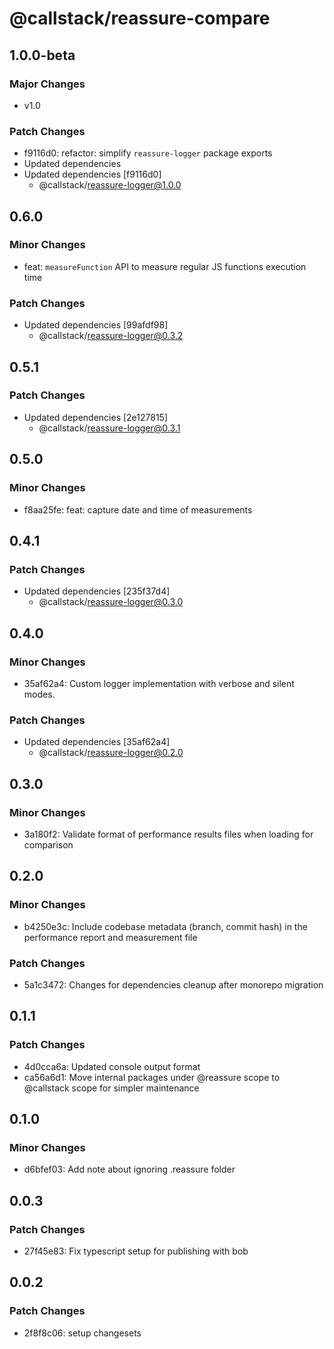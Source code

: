 # @callstack/reassure-compare

## 1.0.0-beta

### Major Changes

- v1.0

### Patch Changes

- f9116d0: refactor: simplify `reassure-logger` package exports
- Updated dependencies
- Updated dependencies [f9116d0]
  - @callstack/reassure-logger@1.0.0

## 0.6.0

### Minor Changes

- feat: `measureFunction` API to measure regular JS functions execution time

### Patch Changes

- Updated dependencies [99afdf98]
  - @callstack/reassure-logger@0.3.2

## 0.5.1

### Patch Changes

- Updated dependencies [2e127815]
  - @callstack/reassure-logger@0.3.1

## 0.5.0

### Minor Changes

- f8aa25fe: feat: capture date and time of measurements

## 0.4.1

### Patch Changes

- Updated dependencies [235f37d4]
  - @callstack/reassure-logger@0.3.0

## 0.4.0

### Minor Changes

- 35af62a4: Custom logger implementation with verbose and silent modes.

### Patch Changes

- Updated dependencies [35af62a4]
  - @callstack/reassure-logger@0.2.0

## 0.3.0

### Minor Changes

- 3a180f2: Validate format of performance results files when loading for comparison

## 0.2.0

### Minor Changes

- b4250e3c: Include codebase metadata (branch, commit hash) in the performance report and measurement file

### Patch Changes

- 5a1c3472: Changes for dependencies cleanup after monorepo migration

## 0.1.1

### Patch Changes

- 4d0cca6a: Updated console output format
- ca56a6d1: Move internal packages under @reassure scope to @callstack scope for simpler maintenance

## 0.1.0

### Minor Changes

- d6bfef03: Add note about ignoring .reassure folder

## 0.0.3

### Patch Changes

- 27f45e83: Fix typescript setup for publishing with bob

## 0.0.2

### Patch Changes

- 2f8f8c06: setup changesets
